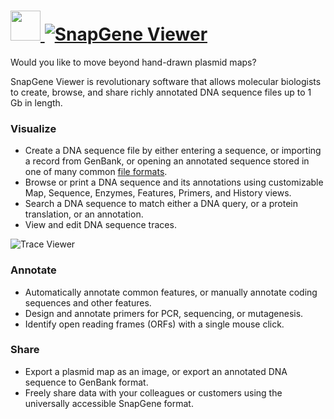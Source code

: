 # [<img src="https://cdn.jsdelivr.net/gh/AdmiringWorm/chocolatey-packages@c41ccac1ed8c0477487dff021853b519eab9e855/icons/snapgene-viewer.png" height="48" width="48" /> ![SnapGene Viewer](https://img.shields.io/chocolatey/v/snapgene-viewer.svg?label=SnapGene%20Viewer&style=for-the-badge)](https://chocolatey.org/packages/snapgene-viewer)

Would you like to move beyond hand-drawn plasmid maps?

SnapGene Viewer is revolutionary software that allows molecular biologists to create, browse, and share richly annotated DNA sequence files up to 1 Gb in length.

### Visualize
- Create a DNA sequence file by either entering a sequence, or importing a record from GenBank, or opening an annotated sequence stored in one of many common [file formats][].
- Browse or print a DNA sequence and its annotations using customizable Map, Sequence, Enzymes, Features, Primers, and History views.
- Search a DNA sequence to match either a DNA query, or a protein translation, or an annotation.
- View and edit DNA sequence traces.

![Trace Viewer][]

### Annotate
- Automatically annotate common features, or manually annotate coding sequences and other features.
- Design and annotate primers for PCR, sequencing, or mutagenesis.
- Identify open reading frames (ORFs) with a single mouse click.

### Share
- Export a plasmid map as an image, or export an annotated DNA sequence to GenBank format.
- Freely share data with your colleagues or customers using the universally accessible SnapGene format.

[file formats]: https://www.snapgene.com/products/file_compatibility/you_own_your_data
[Trace Viewer]: https://www.snapgene.com/products/snapgene_viewer/images/trace_viewer.png "Trace Viewer"
